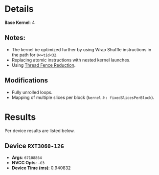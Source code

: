 # Details
**Base Kernel**: 4

## Notes:
- The kernel be optimized further by using Wrap Shuffle instructions in the path for `0<=tid<32`. 
- Replacing atomic instructions with nested kernel launches.
- Using [Thread Fence Reduction](https://github.com/NVIDIA/cuda-samples/blob/master/Samples/2_Concepts_and_Techniques/threadFenceReduction/threadFenceReduction_kernel.cuh).

## Modifications
- Fully unrolled loops.
- Mapping of multiple slices per block (`kernel.h: fixedSlicesPerBlock`).


# Results
Per device results are listed below.

## Device `RXT3060-12G`
- **Args**: `67108864`
- **NVCC Opts**: `-O3`
- **Device Time (ms)**: 0.940832


